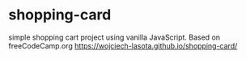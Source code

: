 # shopping-card
simple shopping cart project using vanilla JavaScript. Based on freeCodeCamp.org
https://wojciech-lasota.github.io/shopping-card/
